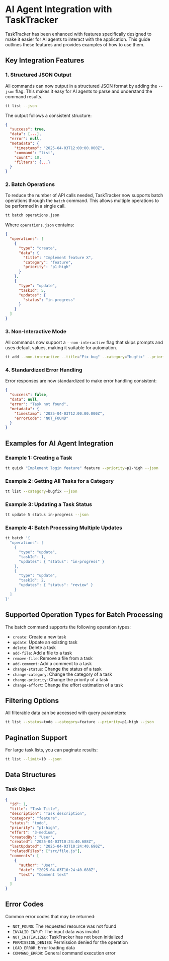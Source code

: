 # AI Agent Integration with TaskTracker

TaskTracker has been enhanced with features specifically designed to make it easier for AI agents to interact with the application. This guide outlines these features and provides examples of how to use them.

## Key Integration Features

### 1. Structured JSON Output

All commands can now output in a structured JSON format by adding the `--json` flag. This makes it easy for AI agents to parse and understand the command results.

```bash
tt list --json
```

The output follows a consistent structure:

```json
{
  "success": true,
  "data": [...],
  "error": null,
  "metadata": {
    "timestamp": "2025-04-03T12:00:00.000Z",
    "command": "list",
    "count": 10,
    "filters": {...}
  }
}
```

### 2. Batch Operations

To reduce the number of API calls needed, TaskTracker now supports batch operations through the `batch` command. This allows multiple operations to be performed in a single call.

```bash
tt batch operations.json
```

Where `operations.json` contains:

```json
{
  "operations": [
    {
      "type": "create",
      "data": {
        "title": "Implement feature X",
        "category": "feature",
        "priority": "p1-high"
      }
    },
    {
      "type": "update",
      "taskId": 5,
      "updates": {
        "status": "in-progress"
      }
    }
  ]
}
```

### 3. Non-Interactive Mode

All commands now support a `--non-interactive` flag that skips prompts and uses default values, making it suitable for automation.

```bash
tt add --non-interactive --title="Fix bug" --category="bugfix" --priority="p1-high"
```

### 4. Standardized Error Handling

Error responses are now standardized to make error handling consistent:

```json
{
  "success": false,
  "data": null,
  "error": "Task not found",
  "metadata": {
    "timestamp": "2025-04-03T12:00:00.000Z",
    "errorCode": "NOT_FOUND"
  }
}
```

## Examples for AI Agent Integration

### Example 1: Creating a Task

```bash
tt quick "Implement login feature" feature --priority=p1-high --json
```

### Example 2: Getting All Tasks for a Category

```bash
tt list --category=bugfix --json
```

### Example 3: Updating a Task Status

```bash
tt update 5 status in-progress --json
```

### Example 4: Batch Processing Multiple Updates

```bash
tt batch '{
  "operations": [
    {
      "type": "update",
      "taskId": 1,
      "updates": { "status": "in-progress" }
    },
    {
      "type": "update",
      "taskId": 2,
      "updates": { "status": "review" }
    }
  ]
}'
```

## Supported Operation Types for Batch Processing

The batch command supports the following operation types:

- `create`: Create a new task
- `update`: Update an existing task
- `delete`: Delete a task
- `add-file`: Add a file to a task
- `remove-file`: Remove a file from a task
- `add-comment`: Add a comment to a task
- `change-status`: Change the status of a task
- `change-category`: Change the category of a task
- `change-priority`: Change the priority of a task
- `change-effort`: Change the effort estimation of a task

## Filtering Options

All filterable data can be accessed with query parameters:

```bash
tt list --status=todo --category=feature --priority=p1-high --json
```

## Pagination Support

For large task lists, you can paginate results:

```bash
tt list --limit=10 --json
```

## Data Structures

### Task Object

```json
{
  "id": 1,
  "title": "Task Title",
  "description": "Task description",
  "category": "feature",
  "status": "todo",
  "priority": "p1-high",
  "effort": "3-medium",
  "createdBy": "User",
  "created": "2025-04-03T10:24:40.688Z",
  "lastUpdated": "2025-04-03T10:24:40.690Z",
  "relatedFiles": ["src/file.js"],
  "comments": [
    {
      "author": "User",
      "date": "2025-04-03T10:24:40.688Z",
      "text": "Comment text"
    }
  ]
}
```

## Error Codes

Common error codes that may be returned:

- `NOT_FOUND`: The requested resource was not found
- `INVALID_INPUT`: The input data was invalid
- `NOT_INITIALIZED`: TaskTracker has not been initialized
- `PERMISSION_DENIED`: Permission denied for the operation
- `LOAD_ERROR`: Error loading data
- `COMMAND_ERROR`: General command execution error 